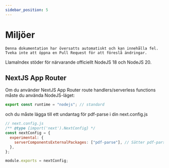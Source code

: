 ```yaml
---
sidebar_position: 5
---
```


# Miljöer

`Denna dokumentation har översatts automatiskt och kan innehålla fel. Tveka inte att öppna en Pull Request för att föreslå ändringar.`

LlamaIndex stöder för närvarande officiellt NodeJS 18 och NodeJS 20.

## NextJS App Router

Om du använder NextJS App Router route handlers/serverless functions måste du använda NodeJS-läget:

```js
export const runtime = "nodejs"; // standard
```

och du måste lägga till ett undantag för pdf-parse i din next.config.js

```js
// next.config.js
/** @type {import('next').NextConfig} */
const nextConfig = {
  experimental: {
    serverComponentsExternalPackages: ["pdf-parse"], // Sätter pdf-parse i faktiskt NodeJS-läge med NextJS App Router
  },
};

module.exports = nextConfig;
```
